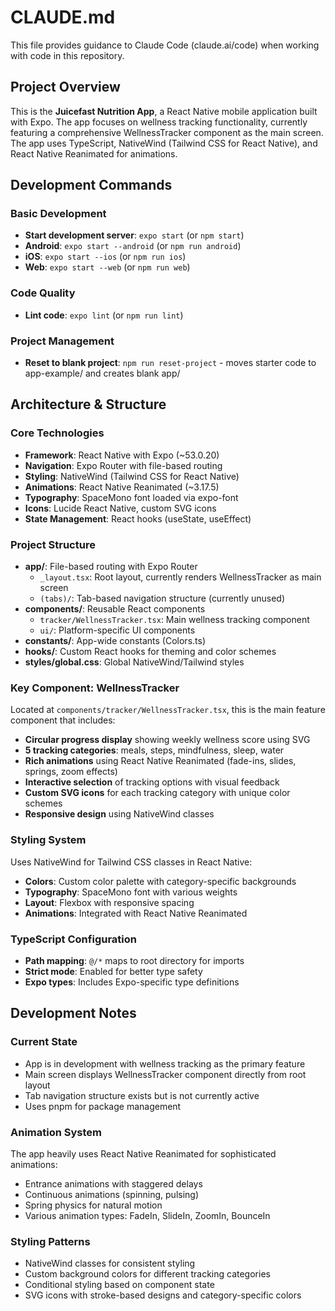 # CLAUDE.md

This file provides guidance to Claude Code (claude.ai/code) when working with code in this repository.

## Project Overview

This is the **Juicefast Nutrition App**, a React Native mobile application built with Expo. The app focuses on wellness tracking functionality, currently featuring a comprehensive WellnessTracker component as the main screen. The app uses TypeScript, NativeWind (Tailwind CSS for React Native), and React Native Reanimated for animations.

## Development Commands

### Basic Development
- **Start development server**: `expo start` (or `npm start`)
- **Android**: `expo start --android` (or `npm run android`) 
- **iOS**: `expo start --ios` (or `npm run ios`)
- **Web**: `expo start --web` (or `npm run web`)

### Code Quality
- **Lint code**: `expo lint` (or `npm run lint`)

### Project Management
- **Reset to blank project**: `npm run reset-project` - moves starter code to app-example/ and creates blank app/

## Architecture & Structure

### Core Technologies
- **Framework**: React Native with Expo (~53.0.20)
- **Navigation**: Expo Router with file-based routing
- **Styling**: NativeWind (Tailwind CSS for React Native)
- **Animations**: React Native Reanimated (~3.17.5)
- **Typography**: SpaceMono font loaded via expo-font
- **Icons**: Lucide React Native, custom SVG icons
- **State Management**: React hooks (useState, useEffect)

### Project Structure
- **app/**: File-based routing with Expo Router
  - `_layout.tsx`: Root layout, currently renders WellnessTracker as main screen
  - `(tabs)/`: Tab-based navigation structure (currently unused)
- **components/**: Reusable React components
  - `tracker/WellnessTracker.tsx`: Main wellness tracking component
  - `ui/`: Platform-specific UI components
- **constants/**: App-wide constants (Colors.ts)
- **hooks/**: Custom React hooks for theming and color schemes
- **styles/global.css**: Global NativeWind/Tailwind styles

### Key Component: WellnessTracker

Located at `components/tracker/WellnessTracker.tsx`, this is the main feature component that includes:

- **Circular progress display** showing weekly wellness score using SVG
- **5 tracking categories**: meals, steps, mindfulness, sleep, water
- **Rich animations** using React Native Reanimated (fade-ins, slides, springs, zoom effects)
- **Interactive selection** of tracking options with visual feedback
- **Custom SVG icons** for each tracking category with unique color schemes
- **Responsive design** using NativeWind classes

### Styling System

Uses NativeWind for Tailwind CSS classes in React Native:
- **Colors**: Custom color palette with category-specific backgrounds
- **Typography**: SpaceMono font with various weights
- **Layout**: Flexbox with responsive spacing
- **Animations**: Integrated with React Native Reanimated

### TypeScript Configuration

- **Path mapping**: `@/*` maps to root directory for imports
- **Strict mode**: Enabled for better type safety
- **Expo types**: Includes Expo-specific type definitions

## Development Notes

### Current State
- App is in development with wellness tracking as the primary feature
- Main screen displays WellnessTracker component directly from root layout
- Tab navigation structure exists but is not currently active
- Uses pnpm for package management

### Animation System
The app heavily uses React Native Reanimated for sophisticated animations:
- Entrance animations with staggered delays
- Continuous animations (spinning, pulsing)
- Spring physics for natural motion
- Various animation types: FadeIn, SlideIn, ZoomIn, BounceIn

### Styling Patterns
- NativeWind classes for consistent styling
- Custom background colors for different tracking categories
- Conditional styling based on component state
- SVG icons with stroke-based designs and category-specific colors